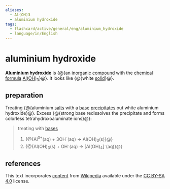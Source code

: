 ```yaml
---
aliases:
  - Al(OH)3
  - aluminium hydroxide
tags:
  - flashcard/active/general/eng/aluminium_hydroxide
  - language/in/English
---
```


# aluminium hydroxide

__Aluminium hydroxide__ is {@{an [inorganic compound](inorganic%20compound.md) with the [chemical formula](chemical%20formula.md) [Al](aluminium.md)([OH](hydroxide.md))<sub>3</sub>}@}. It looks like {@{white [solid](solid.md)}@}.

## preparation

Treating {@{aluminium [salts](salt%20(chemistry).md) with a [base](base%20(chemistry).md) [precipitates](precipitate.md) out white aluminium hydroxide}@}. Excess {@{strong base redissolves the precipitate and forms colorless tetrahydroxoaluminate ions}@}:

> treating with [bases](base%20(chemistry).md)
>
> 1. {@{Al<sup>3+</sup>(aq) + 3OH<sup>-</sup>(aq) → Al(OH)<sub>3</sub>(s)}@}
> 2. {@{Al(OH)<sub>3</sub>(s) + OH<sup>-</sup>(aq) → \[Al(OH)<sub>4</sub>\]<sup>-</sup>(aq)}@}

## references

This text incorporates [content](https://en.wikipedia.org/wiki/aluminium_hydroxide) from [Wikipedia](Wikipedia.md) available under the [CC BY-SA 4.0](https://creativecommons.org/licenses/by-sa/4.0/) license.

